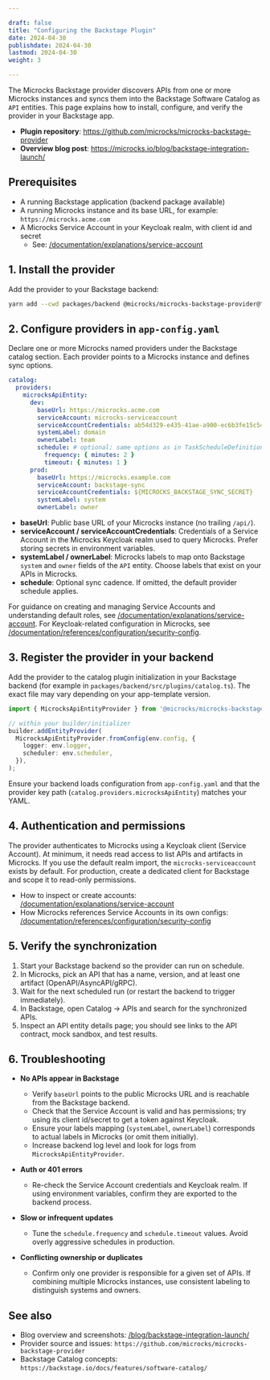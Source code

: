 ```yaml
---

draft: false
title: "Configuring the Backstage Plugin"
date: 2024-04-30
publishdate: 2024-04-30
lastmod: 2024-04-30
weight: 3

---
```


The Microcks Backstage provider discovers APIs from one or more Microcks instances and syncs them into the Backstage Software Catalog as `API` entities. This page explains how to install, configure, and verify the provider in your Backstage app.

- **Plugin repository**: https://github.com/microcks/microcks-backstage-provider
- **Overview blog post**: https://microcks.io/blog/backstage-integration-launch/

## Prerequisites

- A running Backstage application (backend package available)
- A running Microcks instance and its base URL, for example: `https://microcks.acme.com`
- A Microcks Service Account in your Keycloak realm, with client id and secret
  - See: [/documentation/explanations/service-account](/documentation/explanations/service-account)

## 1. Install the provider

Add the provider to your Backstage backend:

```bash
yarn add --cwd packages/backend @microcks/microcks-backstage-provider@^0.0.2
```

## 2. Configure providers in `app-config.yaml`

Declare one or more Microcks named providers under the Backstage catalog section. Each provider points to a Microcks instance and defines sync options.

```yaml
catalog:
  providers:
    microcksApiEntity:
      dev:
        baseUrl: https://microcks.acme.com
        serviceAccount: microcks-serviceaccount
        serviceAccountCredentials: ab54d329-e435-41ae-a900-ec6b3fe15c54
        systemLabel: domain
        ownerLabel: team
        schedule: # optional; same options as in TaskScheduleDefinition
          frequency: { minutes: 2 }
          timeout: { minutes: 1 }
      prod:
        baseUrl: https://microcks.example.com
        serviceAccount: backstage-sync
        serviceAccountCredentials: ${MICROCKS_BACKSTAGE_SYNC_SECRET}
        systemLabel: system
        ownerLabel: owner
```

- **baseUrl**: Public base URL of your Microcks instance (no trailing `/api/`).
- **serviceAccount / serviceAccountCredentials**: Credentials of a Service Account in the Microcks Keycloak realm used to query Microcks. Prefer storing secrets in environment variables.
- **systemLabel / ownerLabel**: Microcks labels to map onto Backstage `system` and `owner` fields of the `API` entity. Choose labels that exist on your APIs in Microcks.
- **schedule**: Optional sync cadence. If omitted, the default provider schedule applies.

For guidance on creating and managing Service Accounts and understanding default roles, see [/documentation/explanations/service-account](/documentation/explanations/service-account). For Keycloak-related configuration in Microcks, see [/documentation/references/configuration/security-config](/documentation/references/configuration/security-config).

## 3. Register the provider in your backend

Add the provider to the catalog plugin initialization in your Backstage backend (for example in `packages/backend/src/plugins/catalog.ts`). The exact file may vary depending on your app-template version.

```ts
import { MicrocksApiEntityProvider } from '@microcks/microcks-backstage-provider';

// within your builder/initializer
builder.addEntityProvider(
  MicrocksApiEntityProvider.fromConfig(env.config, {
    logger: env.logger,
    scheduler: env.scheduler,
  }),
);
```

Ensure your backend loads configuration from `app-config.yaml` and that the provider key path (`catalog.providers.microcksApiEntity`) matches your YAML.

## 4. Authentication and permissions

The provider authenticates to Microcks using a Keycloak client (Service Account). At minimum, it needs read access to list APIs and artifacts in Microcks. If you use the default realm import, the `microcks-serviceaccount` exists by default. For production, create a dedicated client for Backstage and scope it to read-only permissions.

- How to inspect or create accounts: [/documentation/explanations/service-account](/documentation/explanations/service-account)
- How Microcks references Service Accounts in its own configs: [/documentation/references/configuration/security-config](/documentation/references/configuration/security-config)

## 5. Verify the synchronization

1. Start your Backstage backend so the provider can run on schedule.
2. In Microcks, pick an API that has a name, version, and at least one artifact (OpenAPI/AsyncAPI/gRPC).
3. Wait for the next scheduled run (or restart the backend to trigger immediately).
4. In Backstage, open Catalog → APIs and search for the synchronized APIs.
5. Inspect an API entity details page; you should see links to the API contract, mock sandbox, and test results.

## 6. Troubleshooting

- **No APIs appear in Backstage**
  - Verify `baseUrl` points to the public Microcks URL and is reachable from the Backstage backend.
  - Check that the Service Account is valid and has permissions; try using its client id/secret to get a token against Keycloak.
  - Ensure your labels mapping (`systemLabel`, `ownerLabel`) corresponds to actual labels in Microcks (or omit them initially).
  - Increase backend log level and look for logs from `MicrocksApiEntityProvider`.

- **Auth or 401 errors**
  - Re-check the Service Account credentials and Keycloak realm. If using environment variables, confirm they are exported to the backend process.

- **Slow or infrequent updates**
  - Tune the `schedule.frequency` and `schedule.timeout` values. Avoid overly aggressive schedules in production.

- **Conflicting ownership or duplicates**
  - Confirm only one provider is responsible for a given set of APIs. If combining multiple Microcks instances, use consistent labeling to distinguish systems and owners.

## See also

- Blog overview and screenshots: [/blog/backstage-integration-launch/](/blog/backstage-integration-launch/)
- Provider source and issues: `https://github.com/microcks/microcks-backstage-provider`
- Backstage Catalog concepts: `https://backstage.io/docs/features/software-catalog/`